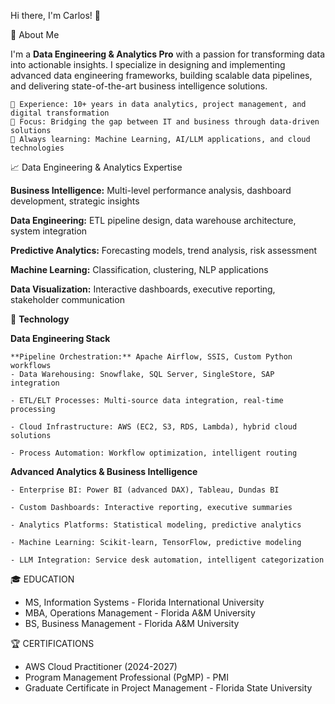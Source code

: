Hi there, I'm Carlos! 👋

🚀 About Me

I'm a **Data Engineering & Analytics Pro** with a passion for transforming data into actionable insights. I specialize in designing and implementing advanced data engineering frameworks, building scalable data pipelines, and delivering state-of-the-art business intelligence solutions.

    💼 Experience: 10+ years in data analytics, project management, and digital transformation
    🎯 Focus: Bridging the gap between IT and business through data-driven solutions
    🌱 Always learning: Machine Learning, AI/LLM applications, and cloud technologies

📈 Data Engineering & Analytics Expertise

**Business Intelligence:** Multi-level performance analysis, dashboard development, strategic insights

**Data Engineering:** ETL pipeline design, data warehouse architecture, system integration

**Predictive Analytics:** Forecasting models, trend analysis, risk assessment

**Machine Learning:** Classification, clustering, NLP applications

**Data Visualization:** Interactive dashboards, executive reporting, stakeholder communication


🔬 **Technology**

**Data Engineering Stack**

    **Pipeline Orchestration:** Apache Airflow, SSIS, Custom Python workflows
    - Data Warehousing: Snowflake, SQL Server, SingleStore, SAP integration

    - ETL/ELT Processes: Multi-source data integration, real-time processing

    - Cloud Infrastructure: AWS (EC2, S3, RDS, Lambda), hybrid cloud solutions

    - Process Automation: Workflow optimization, intelligent routing


**Advanced Analytics & Business Intelligence**

    - Enterprise BI: Power BI (advanced DAX), Tableau, Dundas BI

    - Custom Dashboards: Interactive reporting, executive summaries

    - Analytics Platforms: Statistical modeling, predictive analytics

    - Machine Learning: Scikit-learn, TensorFlow, predictive modeling

    - LLM Integration: Service desk automation, intelligent categorization



🎓 EDUCATION
- MS, Information Systems - Florida International University
- MBA, Operations Management - Florida A&M University
- BS, Business Management - Florida A&M University

🏆 CERTIFICATIONS
- AWS Cloud Practitioner (2024-2027)
- Program Management Professional (PgMP) - PMI
- Graduate Certificate in Project Management - Florida State University